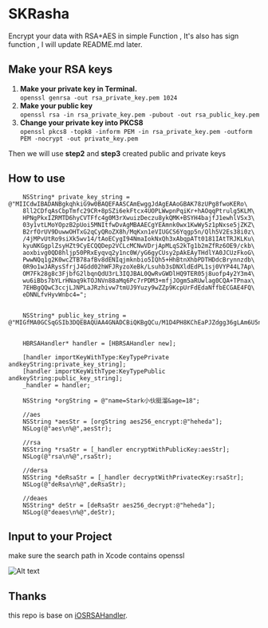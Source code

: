 # SKRasha
Encrypt your data with RSA+AES in simple Function , It's also has sign function , I will update README.md later.

## Make your RSA keys
1. **Make your private key in Terminal.**  
``openssl genrsa -out rsa_private_key.pem 1024``  
2. **Make your public key**  
``openssl rsa -in rsa_private_key.pem -pubout -out rsa_public_key.pem``  
3. **Change your private key into PKCS8**  
``openssl pkcs8 -topk8 -inform PEM -in rsa_private_key.pem -outform PEM -nocrypt -out private_key.pem``  
  
Then we will use **step2** and **step3** created public and private keys

## How to use 
```
    NSString* private_key_string = @"MIICdwIBADANBgkqhkiG9w0BAQEFAASCAmEwggJdAgEAAoGBAK78zUPg8fwoKERo\
    8ll2CDfqAsCbpTmfc29CR+8pSZi6ekFtcx4UOPLWwpnPqiKr+hAOqqPtrulg5KLM\
    HPNgPkxIZRMTD6hyCVTFfc4g0M3rXwuizDeczu8ykQMK+BSYH4bajfJ1ewhlVSx3\
    03y1vtLMoYOpzB2pUoi5MNItfwDvAgMBAAECgYEAmnk0wx1KwWy5z1pNxse5jZKZ\
    B2rfOrUV9DuwwOHTxG2qCyQRoZX8h/MqKxn1eVIUGCS6Yqgp5n/Qlh5V2Es38i0z\
    /4jMPvUtRo9siXk5wv14/tAoECygI94NmaIokNxQh3xAbqpATt0181IAtTRJKLKu\
    kyuNKGgplZsyHZt9CyECQQDep2VCLcMCNwVDrjApMLqS2kTg1b2mZfRz6OE9/ckb\
    aoxbivg0QD8hljp50PRxEyqvq2y1nc0W/yG6gyCUsy2pAkEAyTHdlYA0JCUzFkoG\
    PwwNQq1g2K0wcZTB78afBv8dENIqjmknbio5IQh5+HhBtnXhbPDTHDdcBrynnzdb\
    0R9o1wJARysSfrjJ4Gdd02hWFJRyzoXeBk/Lsuhb3sDNXldEdPL1sj0VYP44L7Ap\
    OM7Fk28g8c3FjbfG2lbqnQdU3rL3IQJBAL0QwRvGWDlHQ9TER05j8uofp4y2Y3m4\
    wu6iBbs7bYLrHNaq9kTOJNVn88aMq6Pc7rPDM3+mfjJOgm5aRUwlag0CQA+TPnax\
    7EHBgQQwC3ccjLJNPLaJRzhivw7tmUJ9Yuzy9wZZp9KcpUrFdEdaNffbECGAE4FQ\
    eDNNLfvHyvWnbc4=";
    
    
    NSString* public_key_string = @"MIGfMA0GCSqGSIb3DQEBAQUAA4GNADCBiQKBgQCu/M1D4PH8KChEaPJZdgg36gLAm6U5n3NvQkfvKUmYunpBbXMeFDjy1sKZz6oiq/oQDqqj7a7pYOSizBzzYD5MSGUTEw+ocglUxX3OINDN618Losw3nM7vMpEDCvgUmB+G2o3ydXsIZVUsd9N8tb7SzKGDqcwdqVKIuTDSLX8A7wIDAQAB";
    
    
    HBRSAHandler* handler = [HBRSAHandler new];
    
    [handler importKeyWithType:KeyTypePrivate andkeyString:private_key_string];
    [handler importKeyWithType:KeyTypePublic andkeyString:public_key_string];
    _handler = handler;
    
    NSString *orgString = @"name=Stark小伙挺溜&age=18";
    
    //aes
    NSString *aesStr = [orgString aes256_encrypt:@"heheda"];
    NSLog(@"aes\n%@",aesStr);
    
    //rsa
    NSString *rsaStr = [_handler encryptWithPublicKey:aesStr];
    NSLog(@"rsa\n%@",rsaStr);
    
    //dersa
    NSString *deRsaStr = [_handler decryptWithPrivatecKey:rsaStr];
    NSLog(@"deRsa\n%@",deRsaStr);
    
    //deaes
    NSString* deStr = [deRsaStr aes256_decrypt:@"heheda"];
    NSLog(@"deaes\n%@",deStr);
```

## Input to your Project
make sure the search path in Xcode contains openssl 

![Alt text](https://github.com/Stark1937/SKRasha/blob/master/SearchPath.png?raw=true)
## Thanks
this repo is base on [iOSRSAHandler](https://github.com/HustBroventure/iOSRSAHandler "Title").